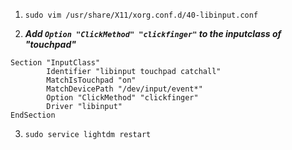 1. `sudo vim /usr/share/X11/xorg.conf.d/40-libinput.conf`





2. ***Add `Option "ClickMethod" "clickfinger"` to the inputclass of "touchpad"***
```
Section "InputClass"
        Identifier "libinput touchpad catchall"
        MatchIsTouchpad "on"
        MatchDevicePath "/dev/input/event*"
        Option "ClickMethod" "clickfinger"
        Driver "libinput"
EndSection
```

3. `sudo service lightdm restart`
